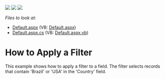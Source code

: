 <!-- default badges list -->
![](https://img.shields.io/endpoint?url=https://codecentral.devexpress.com/api/v1/VersionRange/128577196/22.1.2%2B)
[![](https://img.shields.io/badge/Open_in_DevExpress_Support_Center-FF7200?style=flat-square&logo=DevExpress&logoColor=white)](https://supportcenter.devexpress.com/ticket/details/E1867)
[![](https://img.shields.io/badge/📖_How_to_use_DevExpress_Examples-e9f6fc?style=flat-square)](https://docs.devexpress.com/GeneralInformation/403183)
<!-- default badges end -->
<!-- default file list -->
*Files to look at*:

* [Default.aspx](./CS/ASPxPivotGrid_ApplyFilter/Default.aspx) (VB: [Default.aspx](./VB/ASPxPivotGrid_ApplyFilter/Default.aspx))
* [Default.aspx.cs](./CS/ASPxPivotGrid_ApplyFilter/Default.aspx.cs) (VB: [Default.aspx.vb](./VB/ASPxPivotGrid_ApplyFilter/Default.aspx.vb))
<!-- default file list end -->
# How to Apply a Filter


<p>This example shows how to apply a filter to a field. The filter selects records that contain 'Brazil' or 'USA' in the 'Country' field.</p>

<br/>


